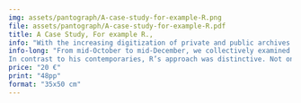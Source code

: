 ```yaml
---
img: assets/pantograph/A-case-study-for-example-R.png
file: assets/pantograph/A-case-study-for-example-R.pdf
title: A Case Study, For example R., 
info: "With the increasing digitization of private and public archives in the last ten years, an incredible source of materials has become accessible. How do we deal with this abundance of sources? How do we approach the past? How can a classroom serve as a space for critical historical inquiries and discussions, particularly for graphic and type design students new to historical research and the discourse around the construction of historical narratives?"
info-long: "From mid-October to mid-December, we collectively examined surviving posters of R, one of numerous poster printers active between c.1845 to1867 in Paris, a period often excluded in today’s design curriculum.
In contrast to his contemporaries, R’s approach was distinctive. Not only were the dimensions of his posters, often exceeding two meters, uncommon, but also the amalgamation of various techniques and the extensive use of multiple colors stand out from today’s perspective. This was possible as R drew upon knowledge derived from printing techniques previously reserved for the manual production of luxurious multicolored wall papers around the turn of the 18th-century. These techniques involved the manual application of color through brushes, stencils or printing forms (clichés) and the reproduction of colored illustrations in various sizes facilitated by the capabilities of the pantograph, a tool to proportionally enlarge or reduce templates." 
price: "20 €"
print: "48pp"
format: "35x50 cm"
---
```




 
